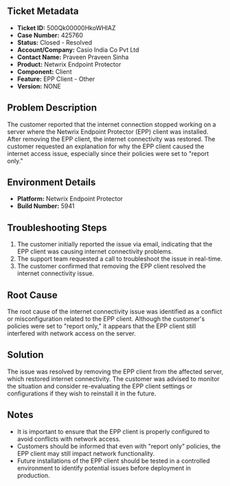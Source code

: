 ## Ticket Metadata
- **Ticket ID:** 500Qk00000HkoWHIAZ
- **Case Number:** 425760
- **Status:** Closed - Resolved
- **Account/Company:** Casio India Co Pvt Ltd
- **Contact Name:** Praveen Praveen Sinha
- **Product:** Netwrix Endpoint Protector
- **Component:** Client
- **Feature:** EPP Client - Other
- **Version:** NONE

## Problem Description
The customer reported that the internet connection stopped working on a server where the Netwrix Endpoint Protector (EPP) client was installed. After removing the EPP client, the internet connectivity was restored. The customer requested an explanation for why the EPP client caused the internet access issue, especially since their policies were set to "report only."

## Environment Details
- **Platform:** Netwrix Endpoint Protector
- **Build Number:** 5941

## Troubleshooting Steps
1. The customer initially reported the issue via email, indicating that the EPP client was causing internet connectivity problems.
2. The support team requested a call to troubleshoot the issue in real-time.
3. The customer confirmed that removing the EPP client resolved the internet connectivity issue.

## Root Cause
The root cause of the internet connectivity issue was identified as a conflict or misconfiguration related to the EPP client. Although the customer's policies were set to "report only," it appears that the EPP client still interfered with network access on the server.

## Solution
The issue was resolved by removing the EPP client from the affected server, which restored internet connectivity. The customer was advised to monitor the situation and consider re-evaluating the EPP client settings or configurations if they wish to reinstall it in the future.

## Notes
- It is important to ensure that the EPP client is properly configured to avoid conflicts with network access.
- Customers should be informed that even with "report only" policies, the EPP client may still impact network functionality.
- Future installations of the EPP client should be tested in a controlled environment to identify potential issues before deployment in production.